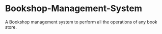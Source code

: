 # Bookshop-Management-System
A Bookshop management system to perform all the operations of any book store. 
